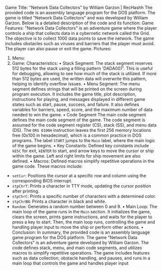 Game Title: "Network Data Collectors" by William Garzon | RecHashh
The provided code is an assembly language program for the DOS platform. The game is 
titled "Network Data Collectors" and was developed by William Garzon. Below is a 
detailed description of the code and its function:
Game Features:
"Network Data Collectors" is an adventure game where the player controls a ship that 
collects data in a cybernetic network called the Grid. The objective is to collect 1000 
data points to save the network. The game includes obstacles such as viruses and 
barriers that the player must avoid. The player can also pause or exit the game.
Pictures:
1. Menu:
2. Game:
Characteristics:
• Stack Segment:
The stack segment reserves 512 bytes for the stack using a filling pattern 'DADA007'. 
This is useful for debugging, allowing to see how much of the stack is utilized. If more 
than 512 bytes are used, the written data will overwrite this pattern, helping to identify 
overflow issues.
• Menu Segment:
The menu segment defines strings that will be printed on the screen during program 
execution. It includes the game title, plot description, instructions for playing, and 
messages displayed in different game states such as start, pause, success, and failure. 
It also defines variables for barriers, speed, score, and the maximum number of data 
needed to win the game.
• Code Segment
The main code segment defines the main code segment of the game. The code segment 
is assumed for the code segment register (CS), stack (SS), and menu data (DS). The 
`ORG 0100H` instruction leaves the first 256 memory locations free (0x100 in 
hexadecimal), which is a common practice in DOS programs. The label `START` jumps 
to the `Main` label, where the main logic of the game begins.
• Key Constants:
Defined key constants include `kESC` for exit, `kENTER` to start, and arrow keys to 
move the cursor or ship within the game. Left and right limits for ship movement are 
also defined.
• Macros:
Defined macros simplify repetitive operations in the game code. These macros include:
- `setCur`: Positions the cursor at a specific row and column using the corresponding 
BIOS interrupt.
- `stpChrT`: Prints a character in TTY mode, updating the cursor position after printing.
- `stpChrC`: Prints a specific number of characters with a determined color.
- `stpChrBN`: Prints a character in black and white.
- `Random`: Generates a random number between 0 and 9.
• Main Loop:
The main loop of the game runs in the `Main` section. It initializes the game, clears the 
screen, prints game instructions, and waits for the player to press a key to start. Then, 
the main loop runs, controlling the game and handling player input to move the ship or 
perform other actions.
• Conclusion:
In summary, the provided code is an assembly language game program for the DOS 
platform. The game "Network Data Collectors" is an adventure game developed by 
William Garzon. The code defines stack, menu, and main code segments, and utilizes 
macros to simplify repetitive operations. The game includes features such as data 
collection, obstacle handling, and pauses, and runs in a main loop that controls the 
game and handles player input

